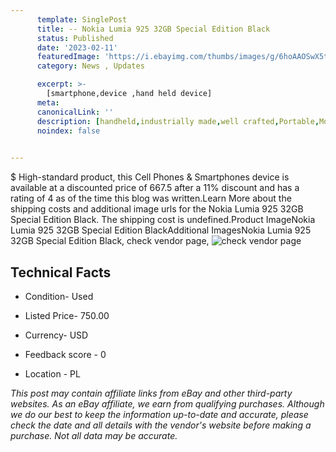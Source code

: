 ```yaml
---
      template: SinglePost
      title: -- Nokia Lumia 925 32GB Special Edition Black
      status: Published
      date: '2023-02-11'
      featuredImage: 'https://i.ebayimg.com/thumbs/images/g/6hoAAOSwX5tiTI6A/s-l225.jpg'
      category: News , Updates

      excerpt: >-
        [smartphone,device ,hand held device]
      meta:
      canonicalLink: ''
      description: [handheld,industrially made,well crafted,Portable,Mobile,Compact,Convenient,Lightweight,Maneuverable,Man-portable,Miniature,Carriable,Hand-held,Light,Holdable,Transportable,Mobile device,Pocket-sized,On-the-go,Wireless,Cordless,Compact size,Convenient size, smartphone,device ,hand held device]
      noindex: false

        
---
```

$
    High-standard product, this Cell Phones & Smartphones device is available at a discounted price of 667.5 after a 11% discount and has a rating of 4 as of the time this blog was written.Learn More about the shipping costs and additional image urls for the Nokia Lumia 925 32GB Special Edition Black. The shipping cost is undefined.Product ImageNokia Lumia 925 32GB Special Edition BlackAdditional ImagesNokia Lumia 925 32GB Special Edition Black, check vendor page, ![check vendor page](https://origin-galleryplus.ebayimg.com/ws/web/334393071704_2_0_1/225x225.jpg,https://origin-galleryplus.ebayimg.com/ws/web/334393071704_3_0_1/225x225.jpg,https://origin-galleryplus.ebayimg.com/ws/web/334393071704_4_0_1/225x225.jpg,https://origin-galleryplus.ebayimg.com/ws/web/334393071704_5_0_1/225x225.jpg,https://origin-galleryplus.ebayimg.com/ws/web/334393071704_6_0_1/225x225.jpg,https://origin-galleryplus.ebayimg.com/ws/web/334393071704_7_0_1/225x225.jpg,https://origin-galleryplus.ebayimg.com/ws/web/334393071704_8_0_1/225x225.jpg,https://origin-galleryplus.ebayimg.com/ws/web/334393071704_9_0_1/225x225.jpg,https://origin-galleryplus.ebayimg.com/ws/web/334393071704_10_0_1/225x225.jpg)
    
    

 ## Technical Facts 



     
      

 - Condition- Used 


      

 - Listed Price- 750.00 


      

 - Currency- USD 


      

 - Feedback score - 0 


      

 - Location - PL 


      
      

 *_This post may contain affiliate links from eBay and other third-party websites. As an eBay affiliate, we earn from qualifying purchases. Although we do our best to keep the information up-to-date and accurate, please check the date and all details with the vendor's website before making a purchase. Not all data may be accurate._*



    
    
    
    
    